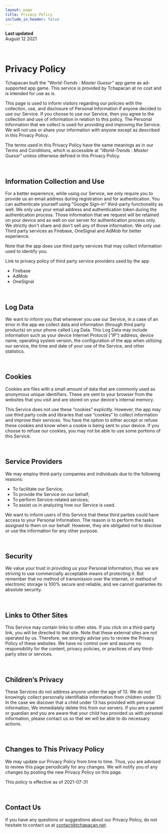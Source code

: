 ```yaml
---
layout: page
title: Privacy Policy
include_in_header: false
---
```


**Last updated**  
August 12 2021

<br>

# Privacy Policy

Tchapacan built the _"World-Trends : Master Guessr"_ app game as ad-supported app game. This service is provided by Tchapacan at no cost and is intended for use as is.

This page is used to inform visitors regarding our policies with the collection, use, and disclosure of Personal Information if anyone decided to use our Service.
If you choose to use our Service, then you agree to the collection and use of information in relation to this policy. The Personal Information that we collect is used for providing and improving the Service. We will not use or share your information with anyone except as described in this Privacy Policy.


The terms used in this Privacy Policy have the same meanings as in our Terms and Conditions, which is accessible at _"World-Trends : Master Guessr"_ unless otherwise defined in this Privacy Policy.

<br>

## Information Collection and Use

For a better experience, while using our Service, we only require you to provide us an email address during registration and for authentication. You can authenticate yourself using "Google Sign-in" third-party functionality as well. We only use your email address and authentication token during the authentication process.
Those information that we request will be retained on your device and as well on our server for authentication process only. We strictly don't share and don't sell any of those information.
We only use Third party services as Firebase, OneSignal and AdMob for better experience.

Note that the app does use third party services that may collect information used to identify you.

Link to privacy policy of third party service providers used by the app

-   Firebase
-   AdMob
-   OneSignal

<br>

## Log Data

We want to inform you that whenever you use our Service, in a case of an error in the app we collect data and information (through third party products) on your phone called Log Data. This Log Data may include information such as your device Internet Protocol (“IP”) address, device name, operating system version, the configuration of the app when utilizing our service, the time and date of your use of the Service, and other statistics.

<br>

## Cookies

Cookies are files with a small amount of data that are commonly used as anonymous unique identifiers. These are sent to your browser from the websites that you visit and are stored on your device's internal memory.

This Service does not use these “cookies” explicitly. However, the app may use third party code and libraries that use “cookies” to collect information and improve their services. You have the option to either accept or refuse these cookies and know when a cookie is being sent to your device. If you choose to refuse our cookies, you may not be able to use some portions of this Service.

<br>

## Service Providers

We may employ third-party companies and individuals due to the following reasons:

-   To facilitate our Service;
-   To provide the Service on our behalf;
-   To perform Service-related services;
-   To assist us in analyzing how our Service is used.

We want to inform users of this Service that these third parties could have access to your Personal Information. The reason is to perform the tasks assigned to them on our behalf. However, they are obligated not to disclose or use the information for any other purpose.

<br>

## Security

We value your trust in providing us your Personal Information, thus we are striving to use commercially acceptable means of protecting it. But remember that no method of transmission over the internet, or method of electronic storage is 100% secure and reliable, and we cannot guarantee its absolute security.

<br>

## Links to Other Sites

This Service may contain links to other sites. If you click on a third-party link, you will be directed to that site. Note that these external sites are not operated by us. Therefore, we strongly advise you to review the Privacy Policy of these websites. We have no control over and assume no responsibility for the content, privacy policies, or practices of any third-party sites or services.

<br>

## Children’s Privacy

These Services do not address anyone under the age of 13. We do not knowingly collect personally identifiable information from children under 13. In the case we discover that a child under 13 has provided with personal information, We immediately delete this from our servers. If you are a parent or guardian and you are aware that your child has provided us with personal information, please contact us so that we will be able to do necessary actions.

<br>

## Changes to This Privacy Policy

We may update our Privacy Policy from time to time. Thus, you are advised to review this page periodically for any changes. We will notify you of any changes by posting the new Privacy Policy on this page.


This policy is effective as of 2021-07-31

<br>

## Contact Us

If you have any questions or suggestions about our Privacy Policy, do not hesitate to contact us at contact@tchapacan.net.

